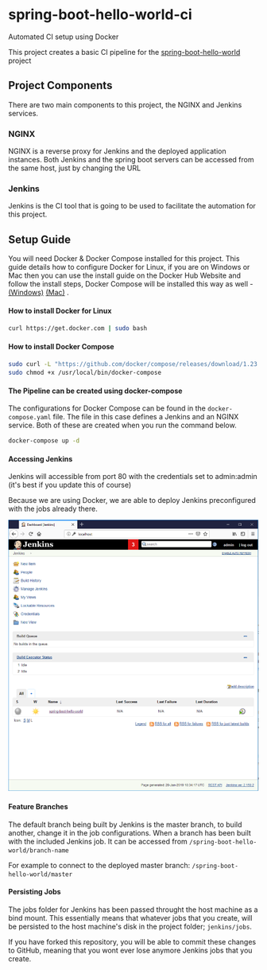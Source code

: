 # spring-boot-hello-world-ci
Automated CI setup using Docker

This project creates a basic CI pipeline for the [spring-boot-hello-world](https://github.com/bob-crutchley/spring-boot-hello-world) project 

## Project Components
There are two main components to this project, the NGINX and Jenkins services.

### NGINX
NGINX is a reverse proxy for Jenkins and the deployed application instances.
Both Jenkins and the spring boot servers can be accessed from the same host, just by changing the URL


### Jenkins
Jenkins is the CI tool that is going to be used to facilitate the automation for this project.


## Setup Guide
You will need Docker & Docker Compose installed for this project. 
This guide details how to configure Docker for Linux, if you are on Windows or Mac then you can use the install guide on the
Docker Hub Website and follow the install steps, Docker Compose will be installed this way as well -
[(Windows)](https://hub.docker.com/editions/community/docker-ce-desktop-windows)
[(Mac)](https://hub.docker.com/editions/community/docker-ce-desktop-mac)
.

#### How to install Docker for Linux
```bash
curl https://get.docker.com | sudo bash
```

#### How to install Docker Compose
```bash
sudo curl -L "https://github.com/docker/compose/releases/download/1.23.2/docker-compose-$(uname -s)-$(uname -m)" -o /usr/local/bin/docker-compose
sudo chmod +x /usr/local/bin/docker-compose
```

#### The Pipeline can be created using docker-compose
The configurations for Docker Compose can be found in the `docker-compose.yaml` file. The file in this case defines a Jenkins and an NGINX service. Both of these are created when you run the command below.
```bash
docker-compose up -d
```

#### Accessing Jenkins
Jenkins will accessible from port 80 with the credentials set to admin:admin (it's best if you update this of course)

Because we are using Docker, we are able to deploy Jenkins preconfigured with the jobs already there.

![Jenkins Home Page](docs/images/jenkins-home.png)

#### Feature Branches
The default branch being built by Jenkins is the master branch, to build another, change it in the job configurations. When a branch has been built with the included Jenkins job.
It can be accessed from `/spring-boot-hello-world/branch-name`

For example to connect to the deployed master branch:
`/spring-boot-hello-world/master`

#### Persisting Jobs
The jobs folder for Jenkins has been passed throught the host machine as a bind mount. This essentially means that whatever jobs that you create, will be persisted to the host machine's disk in the project folder; `jenkins/jobs`. 

If you have forked this repository, you will be able to commit these changes to GitHub, meaning that you wont ever lose anymore Jenkins jobs that you create.

